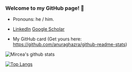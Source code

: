 ### Welcome to my GitHub page! 👋

<!--
**mcimpoi/mcimpoi** is a ✨ _special_ ✨ repository because its `README.md` (this file) appears on your GitHub profile.
-->
- Pronouns: he / him.

- [LinkedIn](https://www.linkedin.com/in/mirceacimpoi/) [Google Scholar](https://scholar.google.co.uk/citations?user=3SaQHMQAAAAJ&hl=en) 
- My GitHub card (Get yours here: https://github.com/anuraghazra/github-readme-stats)

![Mircea's github stats](https://github-readme-stats.vercel.app/api?username=mcimpoi&hide=contribs,prs&show_icons=true&theme=tokyonight)

[![Top Langs](https://github-readme-stats.vercel.app/api/top-langs/?username=mcimpoi&exclude_repo=mcimpoi.github.io&layout=compact&theme=tokyonight)](https://github.com/anuraghazra/github-readme-stats)




